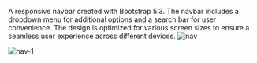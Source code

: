 A responsive navbar created with Bootstrap 5.3. The navbar
includes a dropdown menu for additional options and a search bar for user
convenience. The design is optimized for various screen sizes to ensure a seamless
user experience across different devices.
![nav](https://github.com/user-attachments/assets/5c70477a-0ab1-4a91-bc62-d6cbf408effd)

![nav-1](https://github.com/user-attachments/assets/af6d0f0a-52a2-432c-95dd-f93a1cbb4a95)
